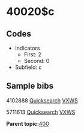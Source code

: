 # 40020$c

## Codes

-   Indicators
    -   First: 2
    -   Second: 0
-   Subfield: c

## Sample bibs

4102888 [Quicksearch](https://search.library.yale.edu/catalog/4102888) [VXWS](http://prodorbis.library.yale.edu:7014/vxws/GetHoldingsService?bibId=4102888)

5711613 [Quicksearch](https://search.library.yale.edu/catalog/5711613) [VXWS](http://prodorbis.library.yale.edu:7014/vxws/GetHoldingsService?bibId=5711613)

**Parent topic:**[400](../../tags/400/400.md)

